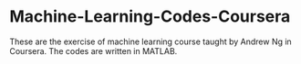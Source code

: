 # Machine-Learning-Codes-Coursera
These are the exercise of machine learning course taught by Andrew Ng in Coursera. The codes are written in MATLAB.
